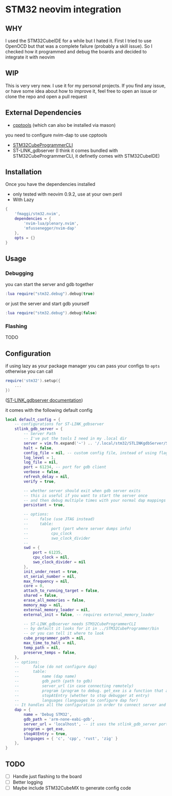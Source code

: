 
# STM32 neovim integration

## WHY
I used the STM32CubeIDE for a while but I hated it. First I tried to use OpenOCD
but that was a complete failure (probably a skill issue). So I checked how it programmed 
and debug the boards and decided to integrate it with neovim

## WIP
This is very very new. I use it for my personal projects. If you find any issue, 
or have some idea about how to improve it, feel free to open an issue or clone the
repo and open a pull request

## External Dependencies

* [cpptools](https://github.com/microsoft/vscode-cpptools/releases) (which can also be installed via mason)

you need to configure nvim-dap to use cpptools

* [STM32CubeProgrammerCLI](https://www.st.com/en/development-tools/stm32cubeprog.html)
* ST-LINK_gdbserver (I think it comes bundled with STM32CubeProgrammerCLI, it definetly comes with STM32CubeIDE)


## Installation

Once you have the dependencies installed

* only tested with neovim 0.9.2, use at your own peril
* With Lazy
```lua
{
    'fmaggi/stm32.nvim',
    dependencies = {
        'nvim-lua/plenary.nvim',
        'mfussenegger/nvim-dap'
    },
    opts = {}
}
```

## Usage

### Debugging
you can start the server and gdb together
```lua
:lua require("stm32.debug").debug(true)
```

or just the server and start gdb yourself
```lua
:lua require("stm32.debug").debug(false)
```

### Flashing

TODO

## Configuration

if using lazy as your package manager you can pass your configs to ```opts``` otherwise you can call
```lua
require('stm32').setup({
    ...
})
```

([ST-LINK_gdbserver documentation](https://www.st.com/content/ccc/resource/technical/document/user_manual/group1/de/c1/e6/3d/89/18/4c/90/DM00613038/files/DM00613038.pdf/jcr:content/translations/en.DM00613038.pdf))

it comes with the following default config
```lua
local default_config = {
    -- configurations for ST-LINK_gdbserver
    stlink_gdb_server = {
        -- Server Path
        -- I've put the tools I need in my .local dir
        server = vim.fn.expand('~') .. '/.local/stm32/STLINKgdbServer/ST-LINK_gdbserver',
        halt = false,
        config_file = nil, -- custom config file, instead of using flags
        log_level = 1,
        log_file = nil,
        port = 61234, -- port for gdb client
        verbose = false,
        refresh_delay = nil,
        verify = true,

        -- whether server should exit when gdb server exits
        -- this is useful if you want to start the server once
        -- and then debug multiple times with your normal dap mappings
        persistant = true,

        -- options: 
        --     false (use JTAG instead)
        --     table: 
        --          port (port where server dumps info)
        --          cpu_clock
        --          swo_clock_divider
        --
        swd = {
            port = 61235,
            cpu_clock = nil,
            swo_clock_divider = nil
        },
        init_under_reset = true,
        st_serial_number = nil,
        max_frequency = nil,
        core = 0,
        attach_to_running_target = false,
        shared = false,
        erase_all_memories = false,
        memory_map = nil,
        external_memory_loader = nil,
        external_init = false, -- requires external_memory_loader

        -- ST-LINK_gdbserver needs STM32CubeProgrammerCLI
        -- by default it looks for it in ../STM32CubeProgrammer/bin
        -- or you can tell it where to look
        cube_programmer_path = nil,
        max_time_to_halt = nil,
        temp_path = nil,
        preserve_temps = false,
    },
    -- options:
    --      false (do not configure dap)
    --      table:
    --          name (dap name)
    --          gdb_path (path to gdb)
    --          server_url (in case connecting remotely)
    --          program (program to debug. get_exe is a function that asks for a path first time, but then it remembers)
    --          stopAtEntry (whether to stop debugger at entry)
    --          languages (languages to configure dap for)
    -- It handles all the configuration in order to connect server and client
    dap = {
        name = 'Debug STM32',
        gdb_path = 'arm-none-eabi-gdb',
        server_url = 'localhost', -- it uses the stlink_gdb_server port
        program = get_exe,
        stopAtEntry = true,
        languages = { 'c', 'cpp', 'rust', 'zig' }
    },
}
```

## TODO

- [ ] Handle just flashing to the board
- [ ] Better logging
- [ ] Maybe include STM32CubeMX to generate config code
